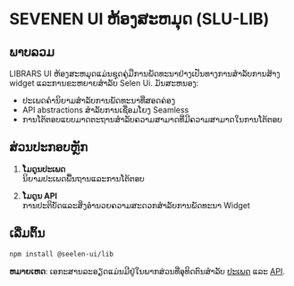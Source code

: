 # **SEVENEN UI ຫ້ອງສະຫມຸດ (SLU-LIB)**

## ພາບລວມ

LIBRARS UI ຫ້ອງສະຫມຸດແມ່ນຊຸດຄູ່ມືການພັດທະນາຢ່າງເປັນທາງການສໍາລັບການສ້າງ widget
ແລະການຂະຫຍາຍສໍາລັບ Selen Ui. ມັນສະຫນອງ:

- ປະເພດຄໍານິຍາມສໍາລັບການພັດທະນາທີ່ສອດຄ່ອງ
- API abstractions ສໍາລັບການເຊື່ອມໂຍງ Seamless
- ການໂຕ້ຕອບແບບມາດຕະຖານສໍາລັບຄວາມສາມາດທີ່ມີຄວາມສາມາດໃນການໂຕ້ຕອບ

## ສ່ວນປະກອບຫຼັກ

1. **ໂມດູນປະເພດ**\
   ນິຍາມປະເພດພື້ນຖານແລະການໂຕ້ຕອບ

2. **ໂມດູນ API**\
   ການປະຕິບັດແລະສິ່ງອໍານວຍຄວາມສະດວກສໍາລັບການພັດທະນາ Widget

## ເລີ່ມຕົ້ນ

```bash
npm install @seelen-ui/lib
```

**ຫມາຍເຫດ**: ເອກະສານລະອຽດແມ່ນມີຢູ່ໃນພາກສ່ວນທີ່ອຸທິດຕົນສໍາລັບ [ປະເພດ](./library-types) ແລະ
[API](./library-api).

